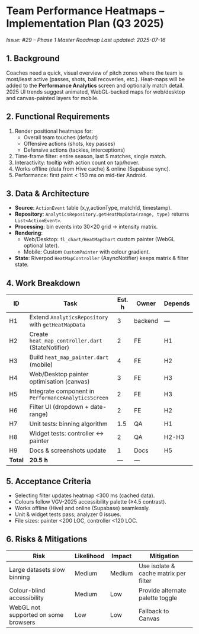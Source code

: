 # Team Performance Heatmaps – Implementation Plan (Q3 2025)

_Issue: #29 – Phase 1 Master Roadmap_
_Last updated: 2025-07-16_

## 1. Background
Coaches need a quick, visual overview of pitch zones where the team is most/least active (passes, shots, ball recoveries, etc.). Heat-maps will be added to the **Performance Analytics** screen and optionally match detail. 2025 UI trends suggest animated, WebGL-backed maps for web/desktop and canvas-painted layers for mobile.

## 2. Functional Requirements
1. Render positional heatmaps for:
   * Overall team touches (default)
   * Offensive actions (shots, key passes)
   * Defensive actions (tackles, interceptions)
2. Time-frame filter: entire season, last 5 matches, single match.
3. Interactivity: tooltip with action count on tap/hover.
4. Works offline (data from Hive cache) & online (Supabase sync).
5. Performance: first paint < 150 ms on mid-tier Android.

## 3. Data & Architecture
* **Source**: `ActionEvent` table (x,y,actionType, matchId, timestamp).
* **Repository**: `AnalyticsRepository.getHeatMapData(range, type)` returns `List<ActionEvent>`.
* **Processing**: bin events into 30×20 grid → intensity matrix.
* **Rendering**:
  * Web/Desktop: `fl_chart/HeatMapChart` custom painter (WebGL optional later).
  * Mobile: Custom `CustomPainter` with colour gradient.
* **State**: Riverpod `HeatMapController` (AsyncNotifier) keeps matrix & filter state.

## 4. Work Breakdown
| ID | Task | Est. h | Owner | Depends |
|----|------|--------|-------|---------|
| H1 | Extend `AnalyticsRepository` with `getHeatMapData` | 3 | backend | — |
| H2 | Create `heat_map_controller.dart` (StateNotifier) | 2 | FE | H1 |
| H3 | Build `heat_map_painter.dart` (mobile) | 4 | FE | H2 |
| H4 | Web/Desktop painter optimisation (canvas) | 3 | FE | H3 |
| H5 | Integrate component in `PerformanceAnalyticsScreen` | 2 | FE | H3 |
| H6 | Filter UI (dropdown + date-range) | 2 | FE | H2 |
| H7 | Unit tests: binning algorithm | 1.5 | QA | H1 |
| H8 | Widget tests: controller ↔ painter | 2 | QA | H2-H3 |
| H9 | Docs & screenshots update | 1 | Docs | H5 |
| **Total** | **20.5 h** | — | — |

## 5. Acceptance Criteria
* Selecting filter updates heatmap <300 ms (cached data).
* Colours follow VGV-2025 accessibility palette (≥4.5 contrast).
* Works offline (Hive) and online (Supabase) seamlessly.
* Unit & widget tests pass; analyzer 0 issues.
* File sizes: painter <200 LOC, controller <120 LOC.

## 6. Risks & Mitigations
| Risk | Likelihood | Impact | Mitigation |
|------|-----------|--------|------------|
| Large datasets slow binning | Medium | Medium | Use isolate & cache matrix per filter |
| Colour-blind accessibility | Medium | Low | Provide alternate palette toggle |
| WebGL not supported on some browsers | Low | Low | Fallback to Canvas |